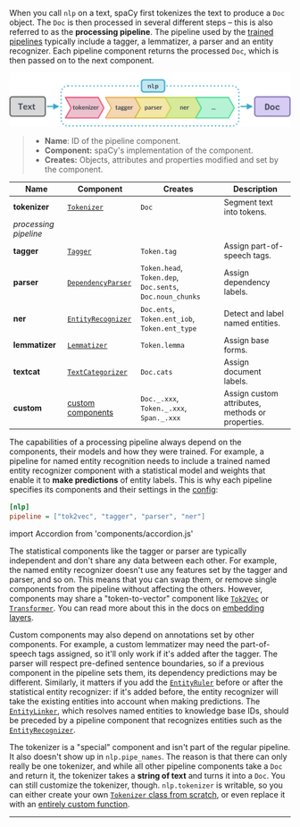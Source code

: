 When you call `nlp` on a text, spaCy first tokenizes the text to produce a `Doc`
object. The `Doc` is then processed in several different steps – this is also
referred to as the **processing pipeline**. The pipeline used by the
[trained pipelines](/models) typically include a tagger, a lemmatizer, a parser
and an entity recognizer. Each pipeline component returns the processed `Doc`,
which is then passed on to the next component.

![The processing pipeline](../../images/pipeline.svg)

> - **Name**: ID of the pipeline component.
> - **Component:** spaCy's implementation of the component.
> - **Creates:** Objects, attributes and properties modified and set by the
>   component.

| Name                  | Component                                                          | Creates                                                   | Description                                      |
| --------------------- | ------------------------------------------------------------------ | --------------------------------------------------------- | ------------------------------------------------ |
| **tokenizer**         | [`Tokenizer`](/api/tokenizer)                                      | `Doc`                                                     | Segment text into tokens.                        |
| _processing pipeline_ |                                                                    |                                                           |
| **tagger**            | [`Tagger`](/api/tagger)                                            | `Token.tag`                                               | Assign part-of-speech tags.                      |
| **parser**            | [`DependencyParser`](/api/dependencyparser)                        | `Token.head`, `Token.dep`, `Doc.sents`, `Doc.noun_chunks` | Assign dependency labels.                        |
| **ner**               | [`EntityRecognizer`](/api/entityrecognizer)                        | `Doc.ents`, `Token.ent_iob`, `Token.ent_type`             | Detect and label named entities.                 |
| **lemmatizer**        | [`Lemmatizer`](/api/lemmatizer)                                    | `Token.lemma`                                             | Assign base forms.                               |
| **textcat**           | [`TextCategorizer`](/api/textcategorizer)                          | `Doc.cats`                                                | Assign document labels.                          |
| **custom**            | [custom components](/usage/processing-pipelines#custom-components) | `Doc._.xxx`, `Token._.xxx`, `Span._.xxx`                  | Assign custom attributes, methods or properties. |

The capabilities of a processing pipeline always depend on the components, their
models and how they were trained. For example, a pipeline for named entity
recognition needs to include a trained named entity recognizer component with a
statistical model and weights that enable it to **make predictions** of entity
labels. This is why each pipeline specifies its components and their settings in
the [config](/usage/training#config):

```ini
[nlp]
pipeline = ["tok2vec", "tagger", "parser", "ner"]
```

import Accordion from 'components/accordion.js'

<Accordion title="Does the order of pipeline components matter?" id="pipeline-components-order">

The statistical components like the tagger or parser are typically independent
and don't share any data between each other. For example, the named entity
recognizer doesn't use any features set by the tagger and parser, and so on.
This means that you can swap them, or remove single components from the pipeline
without affecting the others. However, components may share a "token-to-vector"
component like [`Tok2Vec`](/api/tok2vec) or [`Transformer`](/api/transformer).
You can read more about this in the docs on
[embedding layers](/usage/embeddings-transformers#embedding-layers).

Custom components may also depend on annotations set by other components. For
example, a custom lemmatizer may need the part-of-speech tags assigned, so it'll
only work if it's added after the tagger. The parser will respect pre-defined
sentence boundaries, so if a previous component in the pipeline sets them, its
dependency predictions may be different. Similarly, it matters if you add the
[`EntityRuler`](/api/entityruler) before or after the statistical entity
recognizer: if it's added before, the entity recognizer will take the existing
entities into account when making predictions. The
[`EntityLinker`](/api/entitylinker), which resolves named entities to knowledge
base IDs, should be preceded by a pipeline component that recognizes entities
such as the [`EntityRecognizer`](/api/entityrecognizer).

</Accordion>

<Accordion title="Why is the tokenizer special?" id="pipeline-components-tokenizer">

The tokenizer is a "special" component and isn't part of the regular pipeline.
It also doesn't show up in `nlp.pipe_names`. The reason is that there can only
really be one tokenizer, and while all other pipeline components take a `Doc`
and return it, the tokenizer takes a **string of text** and turns it into a
`Doc`. You can still customize the tokenizer, though. `nlp.tokenizer` is
writable, so you can either create your own
[`Tokenizer` class from scratch](/usage/linguistic-features#native-tokenizers),
or even replace it with an
[entirely custom function](/usage/linguistic-features#custom-tokenizer).

</Accordion>

---
